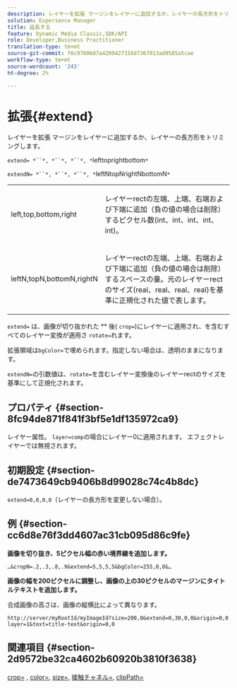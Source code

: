 ```yaml
---
description: レイヤーを拡張 マージンをレイヤーに追加するか、レイヤーの長方形をトリミングします。
solution: Experience Manager
title: 延長する
feature: Dynamic Media Classic,SDK/API
role: Developer,Business Practitioner
translation-type: tm+mt
source-git-commit: f6c97606d7a4209427316d7367013ad9585a5cae
workflow-type: tm+mt
source-wordcount: '243'
ht-degree: 2%

---
```



# 拡張{#extend}

レイヤーを拡張 マージンをレイヤーに追加するか、レイヤーの長方形をトリミングします。

`extend= *``*, *``*, *``*, *`lefttoprightbottom`*`

`extendN= *``*, *``*, *``*, *`leftNtopNrightNbottomN`*`

<table id="simpletable_1DCCD469712B423C8154630127DC5F54"> 
 <tr class="strow"> 
  <td class="stentry"> <p><span class="codeph"> <span class="varname"> left,top,bottom,right</span></span> </p></td> 
  <td class="stentry"> <p>レイヤーrectの左端、上端、右端および下端に追加（負の値の場合は削除）するピクセル数(int、int、int、int、int)。 </p></td> 
 </tr> 
 <tr class="strow"> 
  <td class="stentry"> <p><span class="codeph"> <span class="varname"> leftN,topN,bottomN,rightN</span></span> </p></td> 
  <td class="stentry"> <p>レイヤーrectの左端、上端、右端および下端に追加（負の値の場合は削除）するスペースの量。元のレイヤーrectのサイズ(real、real、real、real)を基準に正規化された値で表します。 </p></td> 
 </tr> 
</table>

`extend=` は、画像が切り抜かれた ** 後(  `crop=`)にレイヤーに適用され、を含むすべてのレイヤー変換が適用さ `rotate=`れます。

拡張領域は`bgColor=`で埋められます。指定しない場合は、透明のままになります。

`extendN=`の引数値は、`rotate=`を含むレイヤー変換後のレイヤーrectのサイズを基準にして正規化されます。

## プロパティ {#section-8fc94de871f841f3bf5e1df135972ca9}

レイヤー属性。 `layer=comp`の場合にレイヤー0に適用されます。 エフェクトレイヤーでは無視されます。

## 初期設定 {#section-de7473649cb9406b8d99028c74c4b8dc}

`extend=0,0,0,0`（レイヤーの長方形を変更しない場合）。

## 例 {#section-cc6d8e76f3dd4607ac31cb095d86c9fe}

**画像を切り抜き、5ピクセル幅の赤い境界線を追加します。**

`…&cropN=.2,.3,.8,.9&extend=5,5,5,5&bgColor=255,0,0&…`

**画像の幅を200ピクセルに調整し、画像の上の30ピクセルのマージンにタイトルテキストを追加します。**

合成画像の高さは、画像の縦横比によって異なります。

`http://server/myRootId/myImageId?size=200,0&extend=0,30,0,0&origin=0,0 layer=1&text=title-text&origin=0,0`

## 関連項目 {#section-2d9572be32ca4602b60920b3810f3638}

[crop=](../../../../../is-api/http-ref/image-serving-api-ref/c-http-protocol-reference/c-command-reference/r-crop.md#reference-6fd0f6399966446ab4425ce050572eab) ,  [color=](/help/aem-is-ir-api/is-api/http-ref/image-serving-api-ref/c-http-protocol-reference/c-data-types/r-is-http-color.md),  [size=](../../../../../is-api/http-ref/image-serving-api-ref/c-http-protocol-reference/c-data-types/r-size.md#reference-04d383f32c7b4003bed9978cb854747b),  [接触チャネル=](../../../../../is-api/http-ref/image-serving-api-ref/c-http-protocol-reference/c-command-reference/r-origin.md#reference-e11c7ac06e2240cc884c3fec98f05138),  [clipPath=](../../../../../is-api/http-ref/image-serving-api-ref/c-http-protocol-reference/c-command-reference/r-clippath.md#reference-8139b1b52dc54749b51b109521ddf83d)
